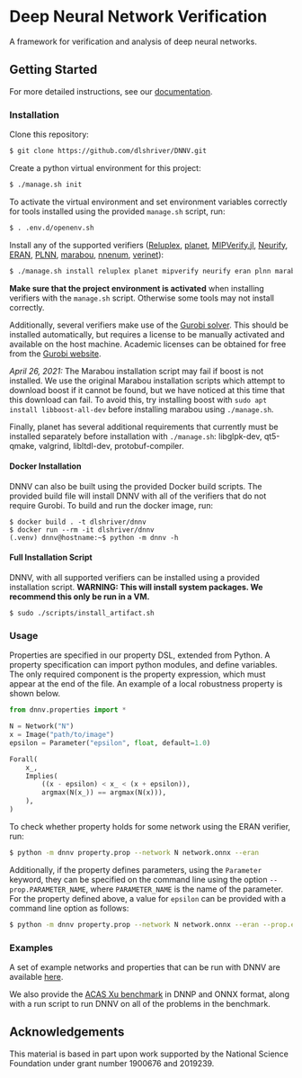 # Deep Neural Network Verification

A framework for verification and analysis of deep neural networks.

## Getting Started

For more detailed instructions, see our [documentation](https://dnnv.readthedocs.io/en/stable/).

### Installation

Clone this repository:

```bash
$ git clone https://github.com/dlshriver/DNNV.git
```

Create a python virtual environment for this project:

```bash
$ ./manage.sh init
```

To activate the virtual environment and set environment variables correctly for tools installed using the provided `manage.sh` script, run:

```bash
$ . .env.d/openenv.sh
```

Install any of the supported verifiers ([Reluplex](https://github.com/guykatzz/ReluplexCav2017), [planet](https://github.com/progirep/planet), [MIPVerify.jl](https://github.com/vtjeng/MIPVerify.jl), [Neurify](https://github.com/tcwangshiqi-columbia/Neurify), [ERAN](https://github.com/eth-sri/eran), [PLNN](https://github.com/oval-group/PLNN-verification), [marabou](https://github.com/NeuralNetworkVerification/Marabou), [nnenum](https://github.com/stanleybak/nnenum), [verinet](https://vas.doc.ic.ac.uk/software/neural/)):

```bash
$ ./manage.sh install reluplex planet mipverify neurify eran plnn marabou nnenum verinet
```

**Make sure that the project environment is activated** when installing verifiers with the `manage.sh` script. Otherwise some tools may not install correctly.

Additionally, several verifiers make use of the [Gurobi solver](https://www.gurobi.com/). This should be installed automatically, but requires a license to be manually activated and available on the host machine. Academic licenses can be obtained for free from the [Gurobi website](https://user.gurobi.com/download/licenses/free-academic).

*April 26, 2021:* The Marabou installation script may fail if boost is not installed. We use the original Marabou installation scripts which attempt to download boost if it cannot be found, but we have noticed at this time that this download can fail. To avoid this, try installing boost with `sudo apt install libboost-all-dev` before installing marabou using `./manage.sh`.

Finally, planet has several additional requirements that currently must be installed separately before installation with `./manage.sh`: libglpk-dev, qt5-qmake, valgrind, libltdl-dev, protobuf-compiler.

#### Docker Installation

DNNV can also be built using the provided Docker build scripts. The provided build file will install DNNV with all of the verifiers that do not require Gurobi. To build and run the docker image, run:

```
$ docker build . -t dlshriver/dnnv
$ docker run --rm -it dlshriver/dnnv
(.venv) dnnv@hostname:~$ python -m dnnv -h
```

#### Full Installation Script

DNNV, with all supported verifiers can be installed using a provided installation script. **WARNING: This will install system packages. We recommend this only be run in a VM.**

```
$ sudo ./scripts/install_artifact.sh
```

### Usage

Properties are specified in our property DSL, extended from Python. A property specification can import python modules, and define variables. The only required component is the property expression, which must appear at the end of the file. An example of a local robustness property is shown below.

```python
from dnnv.properties import *

N = Network("N")
x = Image("path/to/image")
epsilon = Parameter("epsilon", float, default=1.0)

Forall(
    x_,
    Implies(
        ((x - epsilon) < x_ < (x + epsilon)),
        argmax(N(x_)) == argmax(N(x))),
    ),
)
```

To check whether property holds for some network using the ERAN verifier, run:

```bash
$ python -m dnnv property.prop --network N network.onnx --eran
```

Additionally, if the property defines parameters, using the `Parameter` keyword, they can be specified on the command line using the option `--prop.PARAMETER_NAME`, where `PARAMETER_NAME` is the name of the parameter. For the property defined above, a value for `epsilon` can be provided with a command line option as follows:

```bash
$ python -m dnnv property.prop --network N network.onnx --eran --prop.epsilon=2.0
```

### Examples

A set of example networks and properties that can be run with DNNV are available [here](http://cs.virginia.edu/~dls2fc/eranmnist_benchmark.tar.gz).

We also provide the [ACAS Xu benchmark](http://cs.virginia.edu/~dls2fc/acasxu_benchmark.tar.gz) in DNNP and ONNX format, along with a run script to run DNNV on all of the problems in the benchmark.

## Acknowledgements

This material is based in part upon work supported by the National Science Foundation under grant number 1900676 and 2019239.
